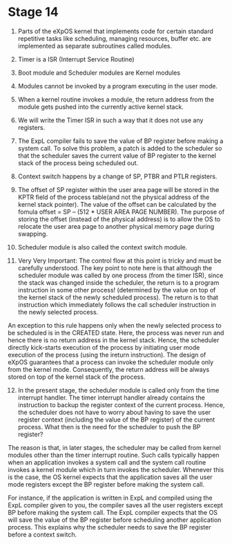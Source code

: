 # Stage 14  

1. Parts of the eXpOS kernel that implements code for certain standard repetitive tasks like scheduling, managing resources, buffer etc. are implemented as separate subroutines called modules.
2. Timer is a ISR (Interrupt Service Routine)
3. Boot module and Scheduler modules are Kernel modules
4. Modules cannot be invoked by a program executing in the user mode.
5. When a kernel routine invokes a module, the return address from the module gets pushed into the currently active kernel stack. 
6. We will write the Timer ISR in such a way that it does not use any registers.
7. The ExpL compiler fails to save the value of BP register before making a system call. To solve this problem, a patch is added to the scheduler so that the scheduler saves the current value of BP register to the kernel stack of the process being scheduled out.
8. Context switch happens by a change of SP, PTBR and PTLR registers.
9. The offset of SP register within the user area page will be stored in the KPTR field of the process table(and not the physical address of the kernel stack pointer). The value of the offset can be calculated by the fomula offset = SP – (512 * USER AREA PAGE NUMBER). The purpose of storing the offset (instead of the physical address) is to allow the OS to relocate the user area page to another physical memory page during swapping.
10. Scheduler module is also called the context switch module.

11. Very Very Important:
The control flow at this point is tricky and must be carefully understood. The key point to note here is that although the scheduler module was called by one process (from the timer ISR), since the stack was changed inside the scheduler, the return is to a program instruction in some other process! (determined by the value on top of the kernel stack of the newly scheduled process). The return is to that instruction which immediately follows the call scheduler instruction in the newly selected process. 

An exception to this rule happens only when the newly selected process to be scheduled is in the CREATED state. Here, the process was never run and hence there is no return address in the kernel stack. Hence, the scheduler directly kick-starts execution of the process by initiating user mode execution of the process (using the ireturn instruction). The design of eXpOS guarantees that a process can invoke the scheduler module only from the kernel mode. Consequently, the return address will be always stored on top of the kernel stack of the process.

12. In the present stage, the scheduler module is called only from the time interrupt handler. The timer interrupt handler already contains the instruction to backup the register context of the current process. Hence, the scheduler does not have to worry about having to save the user register context (including the value of the BP register) of the current process. What then is the need for the scheduler to push the BP register?

The reason is that, in later stages, the scheduler may be called from kernel modules other than the timer interrupt routine. Such calls typically happen when an application invokes a system call and the system call routine invokes a kernel module which in turn invokes the scheduler. Whenever this is the case, the OS kernel expects that the application saves all the user mode registers except the BP register before making the system call.

For instance, if the application is written in ExpL and compiled using the ExpL compiler given to you, the compiler saves all the user registers except BP before making the system call. The ExpL compiler expects that the OS will save the value of the BP register before scheduling another application process. This explains why the scheduler needs to save the BP register before a context switch.